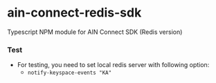 # ain-connect-redis-sdk

Typescript NPM module for AIN Connect SDK (Redis version)

### Test
* For testing, you need to set local redis server with following option:
    * `notify-keyspace-events "KA"`